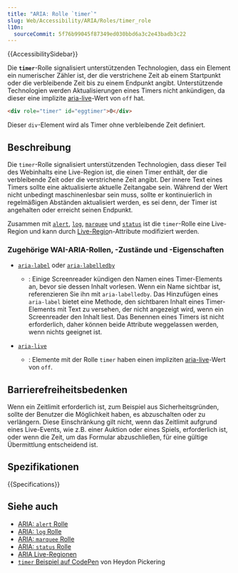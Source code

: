 ```yaml
---
title: "ARIA: Rolle `timer`"
slug: Web/Accessibility/ARIA/Roles/timer_role
l10n:
  sourceCommit: 5f76b99045f87349ed030bbd6a3c2e43badb3c22
---
```


{{AccessibilitySidebar}}

Die **`timer`**-Rolle signalisiert unterstützenden Technologien, dass ein Element ein numerischer Zähler ist, der die verstrichene Zeit ab einem Startpunkt oder die verbleibende Zeit bis zu einem Endpunkt angibt. Unterstützende Technologien werden Aktualisierungen eines Timers nicht ankündigen, da dieser eine implizite [aria-live](https://www.w3.org/TR/wai-aria/#aria-live)-Wert von `off` hat.

```html
<div role="timer" id="eggtimer">0</div>
```

Dieser `div`-Element wird als Timer ohne verbleibende Zeit definiert.

## Beschreibung

Die `timer`-Rolle signalisiert unterstützenden Technologien, dass dieser Teil des Webinhalts eine Live-Region ist, die einen Timer enthält, der die verbleibende Zeit oder die verstrichene Zeit angibt. Der innere Text eines Timers sollte eine aktualisierte aktuelle Zeitangabe sein. Während der Wert nicht unbedingt maschinenlesbar sein muss, sollte er kontinuierlich in regelmäßigen Abständen aktualisiert werden, es sei denn, der Timer ist angehalten oder erreicht seinen Endpunkt.

Zusammen mit [`alert`](/de/docs/Web/Accessibility/ARIA/Roles/alert_role), [`log`](/de/docs/Web/Accessibility/ARIA/Roles/log_role), [`marquee`](/de/docs/Web/Accessibility/ARIA/Roles/marquee_role) und [`status`](/de/docs/Web/Accessibility/ARIA/Roles/status_role) ist die `timer`-Rolle eine Live-Region und kann durch [Live-Regio](/de/docs/Web/Accessibility/ARIA/ARIA_Live_Regions)n-Attribute modifiziert werden.

### Zugehörige WAI-ARIA-Rollen, -Zustände und -Eigenschaften

- [`aria-label`](/de/docs/Web/Accessibility/ARIA/Attributes/aria-label) oder [`aria-labelledby`](/de/docs/Web/Accessibility/ARIA/Attributes/aria-labelledby)

  - : Einige Screenreader kündigen den Namen eines Timer-Elements an, bevor sie dessen Inhalt vorlesen. Wenn ein Name sichtbar ist, referenzieren Sie ihn mit `aria-labelledby`. Das Hinzufügen eines `aria-label` bietet eine Methode, den sichtbaren Inhalt eines Timer-Elements mit Text zu versehen, der nicht angezeigt wird, wenn ein Screenreader den Inhalt liest. Das Benennen eines Timers ist nicht erforderlich, daher können beide Attribute weggelassen werden, wenn nichts geeignet ist.

- [`aria-live`](/de/docs/Web/Accessibility/ARIA/Attributes/aria-live)

  - : Elemente mit der Rolle `timer` haben einen impliziten [aria-live](https://www.w3.org/TR/wai-aria/#aria-live)-Wert von `off`.

## Barrierefreiheitsbedenken

Wenn ein Zeitlimit erforderlich ist, zum Beispiel aus Sicherheitsgründen, sollte der Benutzer die Möglichkeit haben, es abzuschalten oder zu verlängern. Diese Einschränkung gilt nicht, wenn das Zeitlimit aufgrund eines Live-Events, wie z.B. einer Auktion oder eines Spiels, erforderlich ist, oder wenn die Zeit, um das Formular abzuschließen, für eine gültige Übermittlung entscheidend ist.

## Spezifikationen

{{Specifications}}

## Siehe auch

- [ARIA: `alert` Rolle](/de/docs/Web/Accessibility/ARIA/Roles/alert_role)
- [ARIA: `log` Rolle](/de/docs/Web/Accessibility/ARIA/Roles/log_role)
- [ARIA: `marquee` Rolle](/de/docs/Web/Accessibility/ARIA/Roles/marquee_role)
- [ARIA: `status` Rolle](/de/docs/Web/Accessibility/ARIA/Roles/status_role)
- [ARIA Live-Regionen](/de/docs/Web/Accessibility/ARIA/ARIA_Live_Regions)
- [`timer` Beispiel auf CodePen](https://codepen.io/heydon/pres/NGgNjZ) von Heydon Pickering
